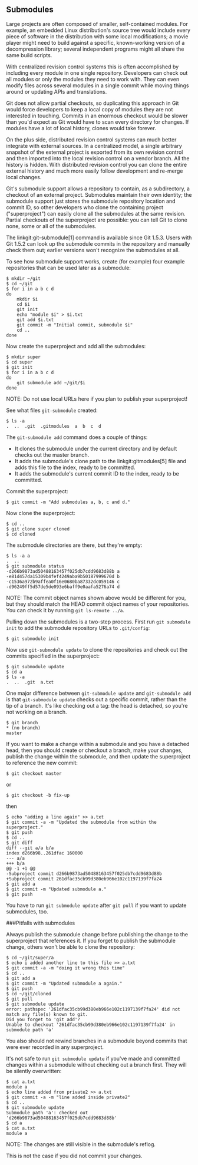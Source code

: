 ## Submodules ##

Large projects are often composed of smaller, self-contained modules.  For
example, an embedded Linux distribution's source tree would include every
piece of software in the distribution with some local modifications; a movie
player might need to build against a specific, known-working version of a
decompression library; several independent programs might all share the same
build scripts.

With centralized revision control systems this is often accomplished by
including every module in one single repository.  Developers can check out
all modules or only the modules they need to work with.  They can even modify
files across several modules in a single commit while moving things around
or updating APIs and translations.

Git does not allow partial checkouts, so duplicating this approach in Git
would force developers to keep a local copy of modules they are not
interested in touching.  Commits in an enormous checkout would be slower
than you'd expect as Git would have to scan every directory for changes.
If modules have a lot of local history, clones would take forever.

On the plus side, distributed revision control systems can much better
integrate with external sources.  In a centralized model, a single arbitrary
snapshot of the external project is exported from its own revision control
and then imported into the local revision control on a vendor branch.  All
the history is hidden.  With distributed revision control you can clone the
entire external history and much more easily follow development and re-merge
local changes.

Git's submodule support allows a repository to contain, as a subdirectory, a
checkout of an external project.  Submodules maintain their own identity;
the submodule support just stores the submodule repository location and
commit ID, so other developers who clone the containing project
("superproject") can easily clone all the submodules at the same revision.
Partial checkouts of the superproject are possible: you can tell Git to
clone none, some or all of the submodules.

The linkgit:git-submodule[1] command is available since Git 1.5.3.  Users
with Git 1.5.2 can look up the submodule commits in the repository and
manually check them out; earlier versions won't recognize the submodules at
all.

To see how submodule support works, create (for example) four example
repositories that can be used later as a submodule:

    $ mkdir ~/git
    $ cd ~/git
    $ for i in a b c d
    do
        mkdir $i
	    cd $i
	    git init
	    echo "module $i" > $i.txt
	    git add $i.txt
	    git commit -m "Initial commit, submodule $i"
	    cd ..
    done

Now create the superproject and add all the submodules:

    $ mkdir super
    $ cd super
    $ git init
    $ for i in a b c d
    do
        git submodule add ~/git/$i
    done

NOTE: Do not use local URLs here if you plan to publish your superproject!

See what files `git-submodule` created:

    $ ls -a
    .  ..  .git  .gitmodules  a  b  c  d

The `git-submodule add` command does a couple of things:

- It clones the submodule under the current directory and by default checks out
  the master branch.
- It adds the submodule's clone path to the linkgit:gitmodules[5] file and
  adds this file to the index, ready to be committed.
- It adds the submodule's current commit ID to the index, ready to be
  committed.

Commit the superproject:


    $ git commit -m "Add submodules a, b, c and d."

Now clone the superproject:

    $ cd ..
    $ git clone super cloned
    $ cd cloned

The submodule directories are there, but they're empty:

    $ ls -a a
    .  ..
    $ git submodule status
    -d266b9873ad50488163457f025db7cdd9683d88b a
    -e81d457da15309b4fef4249aba9b50187999670d b
    -c1536a972b9affea0f16e0680ba87332dc059146 c
    -d96249ff5d57de5de093e6baff9e0aafa5276a74 d

NOTE: The commit object names shown above would be different for you, but they
should match the HEAD commit object names of your repositories.  You can check
it by running `git ls-remote ../a`.

Pulling down the submodules is a two-step process. First run `git submodule
init` to add the submodule repository URLs to `.git/config`:

    $ git submodule init

Now use `git-submodule update` to clone the repositories and check out the
commits specified in the superproject:

    $ git submodule update
    $ cd a
    $ ls -a
    .  ..  .git  a.txt

One major difference between `git-submodule update` and `git-submodule add` is
that `git-submodule update` checks out a specific commit, rather than the tip
of a branch. It's like checking out a tag: the head is detached, so you're not
working on a branch.

    $ git branch
    * (no branch)
    master

If you want to make a change within a submodule and you have a detached head,
then you should create or checkout a branch, make your changes, publish the
change within the submodule, and then update the superproject to reference the
new commit:

    $ git checkout master

or

    $ git checkout -b fix-up

then

    $ echo "adding a line again" >> a.txt
    $ git commit -a -m "Updated the submodule from within the superproject."
    $ git push
    $ cd ..
    $ git diff
    diff --git a/a b/a
    index d266b98..261dfac 160000
    --- a/a
    +++ b/a
    @@ -1 +1 @@
    -Subproject commit d266b9873ad50488163457f025db7cdd9683d88b
    +Subproject commit 261dfac35cb99d380eb966e102c1197139f7fa24
    $ git add a
    $ git commit -m "Updated submodule a."
    $ git push

You have to run `git submodule update` after `git pull` if you want to update
submodules, too.

###Pitfalls with submodules

Always publish the submodule change before publishing the change to the
superproject that references it. If you forget to publish the submodule change,
others won't be able to clone the repository:

    $ cd ~/git/super/a
    $ echo i added another line to this file >> a.txt
    $ git commit -a -m "doing it wrong this time"
    $ cd ..
    $ git add a
    $ git commit -m "Updated submodule a again."
    $ git push
    $ cd ~/git/cloned
    $ git pull
    $ git submodule update
    error: pathspec '261dfac35cb99d380eb966e102c1197139f7fa24' did not match any file(s) known to git.
    Did you forget to 'git add'?
    Unable to checkout '261dfac35cb99d380eb966e102c1197139f7fa24' in submodule path 'a'

You also should not rewind branches in a submodule beyond commits that were
ever recorded in any superproject.

It's not safe to run `git submodule update` if you've made and committed
changes within a submodule without checking out a branch first. They will be
silently overwritten:

    $ cat a.txt
    module a
    $ echo line added from private2 >> a.txt
    $ git commit -a -m "line added inside private2"
    $ cd ..
    $ git submodule update
    Submodule path 'a': checked out 'd266b9873ad50488163457f025db7cdd9683d88b'
    $ cd a
    $ cat a.txt
    module a

NOTE: The changes are still visible in the submodule's reflog.

This is not the case if you did not commit your changes.
